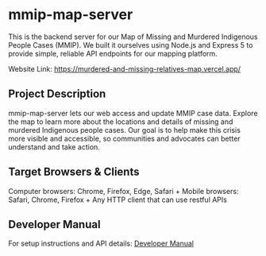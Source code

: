 # mmip-map-server

This is the backend server for our Map of Missing and Murdered Indigenous People Cases (MMIP). 
We built it ourselves using Node.js and Express 5 to provide simple, reliable API endpoints for our mapping platform.

Website Link: https://murdered-and-missing-relatives-map.vercel.app/

## Project Description

mmip-map-server lets our web access and update MMIP case data. 
Explore the map to learn more about the locations and details of missing and murdered Indigenous people cases. 
Our goal is to help make this crisis more visible and accessible, so communities and advocates can better understand and take action.

## Target Browsers & Clients

Computer browsers: Chrome, Firefox, Edge, Safari +
Mobile browsers: Safari, Chrome, Firefox +
Any HTTP client that can use restful APIs

## Developer Manual

For setup instructions and API details: [Developer Manual](docs/DeveloperManual.md) 

